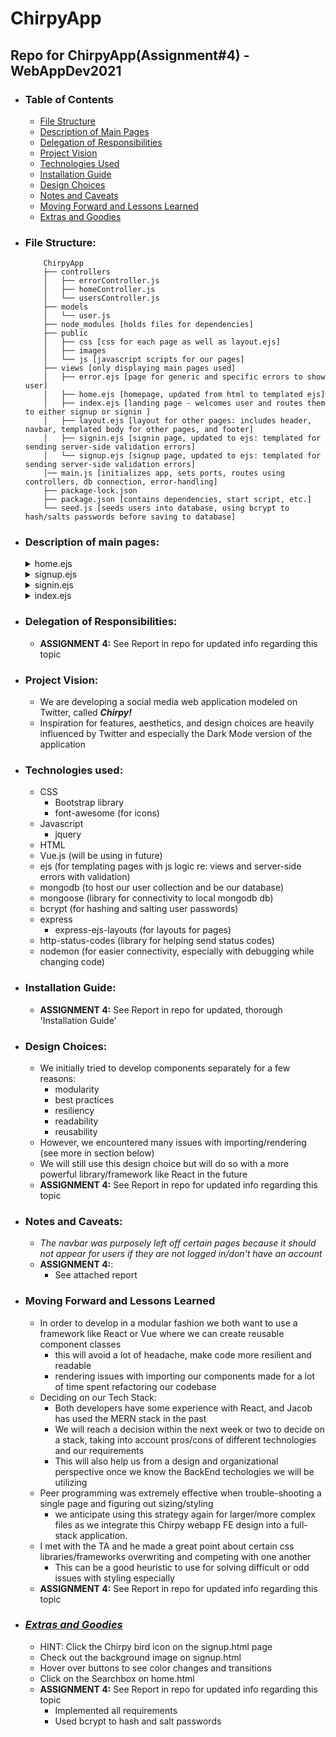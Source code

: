 # ChirpyApp
## Repo for ChirpyApp(Assignment#4) - WebAppDev2021

- ### Table of Contents
  - [File Structure](./README.md#file-structure)
  - [Description of Main Pages](./README.md#description-of-main-pages)
  - [Delegation of Responsibilities](./README.md#delegation-of-responsibilities)
  - [Project Vision](./README.md#project-vision)
  - [Technologies Used](./README.md#technologies-used)
  - [Installation Guide](./README.md#installation-guide)
  - [Design Choices](./README.md#design-choices)
  - [Notes and Caveats](./README.md#notes-and-caveats)
  - [Moving Forward and Lessons Learned](./README.md#moving-forward-and-lessons-learned)
  - [Extras and Goodies](./README.md#extras-and-goodies)


- ### File Structure:
    ```
        ChirpyApp
        ├── controllers
        │   ├── errorController.js
        │   ├── homeController.js
        │   └── usersController.js
        ├── models
        │   └── user.js
        ├── node_modules [holds files for dependencies]
        ├── public
        │   ├── css [css for each page as well as layout.ejs]
        │   ├── images
        │   └── js [javascript scripts for our pages]
        ├── views [only displaying main pages used]
        │   ├── error.ejs [page for generic and specific errors to show user]
        │   ├── home.ejs [homepage, updated from html to templated ejs]
        │   ├── index.ejs [landing page - welcomes user and routes them to either signup or signin ]
        │   ├── layout.ejs [layout for other pages: includes header, navbar, templated body for other pages, and footer]
        │   ├── signin.ejs [signin page, updated to ejs: templated for sending server-side validation errors]
        │   └── signup.ejs [signup page, updated to ejs: templated for sending server-side validation errors]
        │── main.js [initializes app, sets ports, routes using controllers, db connection, error-handling]
        ├── package-lock.json
        ├── package.json [contains dependencies, start script, etc.]
        └── seed.js [seeds users into database, using bcrypt to hash/salts passwords before saving to database]
    ```
- ### Description of main pages:
  <details>
  <summary>home.ejs </summary>
      <b>ASSIGNMENT 4</b> This page was kept basically the same except for making it compatible with ejs and layout.
      This is the homepage the user will see once logged into the Chirpy webapp (our version of Twitter). We also added all chirps in the chirps feed, all users in the who-to-follow, added ability to 'chirp' from home, and for currentUser to edit/delete their chirps.
      Its basic structure is as follows:
  
  <details><summary>home.html: left-sidebar</summary>
  <ul>
  <li>(Home)</li>
  <li>(#Explore)</li>
  <li>(Notifications)</li>
  <li>(View Chirps)</li>
  <li>(View Profile)</li>
  <li>(Edit Profile)</li>
  <li>(Delete Account)</li>
  <li>(Chirp)</li>
  </ul> 
  </details>

  <details><summary>home.ejs: feed</summary>
    <ul>
    <li>(Home header)</li>
    <li>(ChirpBox)</li>
    <li>(Feed which contains mockdata of Chirpy posts)</li>
    </ul>
  </details>

  <details><summary>home.html: right-sidebar</summary>
  <ul>
    <li>(Search box)</li>
    <li>(News)</li>
    <li>(Who to Follow/Trending)</li>
  </ul>
  </details>
  </details>

  <details><summary>signup.ejs</summary>

      Signup Page for Chirpy - all requirements met as specified for Assignment#1.
      We did not add the left-navbar for signup.html because that should only be accessed by a logged in user.

      We have also implemented extensive error-handling of user input for fields before the signup form is validated.
      Changes include:
      - Passwords must match
      - Passwords must contain at least one lower-case letter, upper-case letter, and digit
      - Input fields (text and email) must not contain invalid characters: &,<,>,#,`," or ~
      - NOTE: We decided it didn't make sense to limit char selection for input fields such as password fields and the Bio field because 1) We encourage our users to make the strongest and most secure passwords possible, 2) We will be sanitizing inputs/outputs to protect ourselves and users against common cybersecurity breaches 3) For the Bio field, we want our users to be able to express themselves with as many obnoxious '###'s as they want!(#userexperience)
      - server-side validation for this page has been added and ejs error templating added - reimplemented with express-validator
  </details>

  <details><summary>signin.ejs</summary>

      Signin Page for Chirpy - all requirements met as specified for Assignment#1.
      We did not add the left-navbar for signin.html because that should only be accessed by a logged in user.
      - server-side validation for this page has been added and ejs error templating added
  </details>

  <details><summary>index.ejs</summary>

      Index Page for Chirpy - welcomes user and routes them to either signup or signin based on what button they click
  </details>

- ### Delegation of Responsibilities:
  - <b>ASSIGNMENT 4:</b> See Report in repo for updated info regarding this topic

- ### Project Vision:
  - We are developing a social media web application modeled on Twitter, called <b><i>Chirpy!</i></b>
  - Inspiration for features, aesthetics, and design choices are heavily influenced by Twitter and especially the Dark Mode version of the application

- ### Technologies used:
  - CSS
    - Bootstrap library
    - font-awesome (for icons)
  - Javascript
    - jquery
  - HTML
  - Vue.js (will be using in future)
  - ejs (for templating pages with js logic re: views and server-side errors with validation)
  - mongodb (to host our user collection and be our database)
  - mongoose (library for connectivity to local mongodb db)
  - bcrypt (for hashing and salting user passwords)
  - express
    - express-ejs-layouts (for layouts for pages)
  - http-status-codes (library for helping send status codes)
  - nodemon (for easier connectivity, especially with debugging while changing code)

- ### Installation Guide:
  - <b>ASSIGNMENT 4:</b> See Report in repo for updated, thorough 'Installation Guide'

- ### Design Choices:
  - We initially tried to develop components separately for a few reasons:
    - modularity
    - best practices
    - resiliency
    - readability
    - reusability
  - However, we encountered many issues with importing/rendering (see more in section below)
  - We will still use this design choice but will do so with a more powerful library/framework like React in the future
  - <b>ASSIGNMENT 4:</b> See Report in repo for updated info regarding this topic

- ### Notes and Caveats:
  - <i>The navbar was purposely left off certain pages because it should not appear for users if they are not logged in/don't have an account</i>
  - <b>ASSIGNMENT 4:</b>: 
    - See attached report
  
- ### Moving Forward and Lessons Learned
  - In order to develop in a modular fashion we both want to use a framework like React or Vue where we can create reusable component classes
    - this will avoid a lot of headache, make code more resilient and readable
    - rendering issues with importing our components made for a lot of time spent refactoring our codebase
  - Deciding on our Tech Stack:
    - Both developers have some experience with React, and Jacob has used the MERN stack in the past
    - We will reach a decision within the next week or two to decide on a stack, taking into account pros/cons of different technologies and our requirements
    - This will also help us from a design and organizational perspective once we know the BackEnd techologies we will be utilizing
  - Peer programming was extremely effective when trouble-shooting a single page and figuring out sizing/styling
    - we anticipate using this strategy again for larger/more complex files as we integrate this Chirpy webapp FE design into a full-stack application.
  - I met with the TA and he made a great point about certain css libraries/frameworks overwriting and competing with one another
    - This can be a good heuristic to use for solving difficult or odd issues with styling especially
  - <b>ASSIGNMENT 4:</b> See Report in repo for updated info regarding this topic

- ### <b><i><u>Extras and Goodies</u></i></b>
  - HINT: Click the Chirpy bird icon on the signup.html page
  - Check out the background image on signup.html
  - Hover over buttons to see color changes and transitions
  - Click on the Searchbox on home.html
  - <b>ASSIGNMENT 4:</b> See Report in repo for updated info regarding this topic
    - Implemented all requirements
    - Used bcrypt to hash and salt passwords
